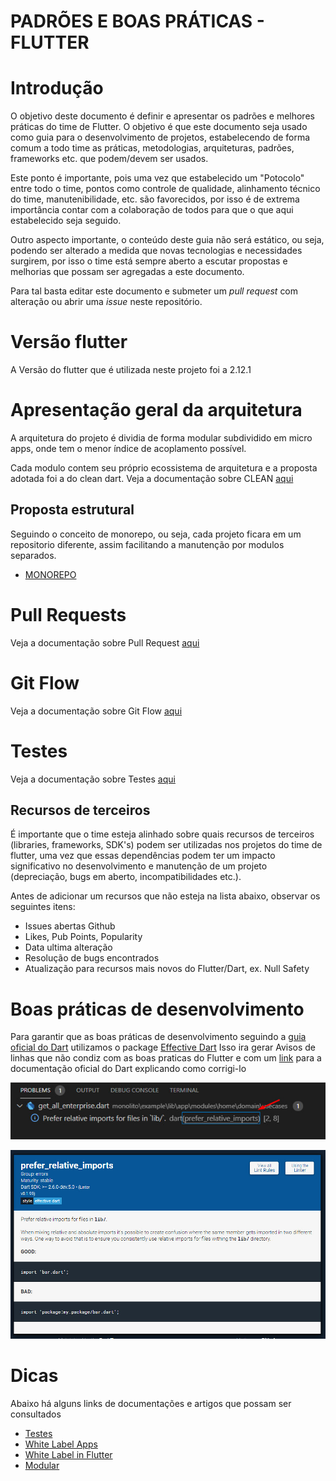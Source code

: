 #  PADRÕES E BOAS PRÁTICAS - FLUTTER

# Introdução

O objetivo deste documento é definir e apresentar os padrões e melhores práticas do time de Flutter. O objetivo é que este documento seja usado como guia para o desenvolvimento de projetos, estabelecendo de forma comum a todo time as práticas, metodologias, arquiteturas, padrões, frameworks etc. que podem/devem ser usados.

Este ponto é importante, pois uma vez que estabelecido um "Potocolo" entre todo o time, pontos como controle de qualidade, alinhamento técnico do time, manutenibilidade, etc. são favorecidos, por isso é de extrema importância contar com a colaboração de todos para que o que aqui estabelecido seja seguido.

Outro aspecto importante, o conteúdo deste guia não será estático, ou seja, podendo ser alterado a medida que novas tecnologias e necessidades surgirem, por isso o time está sempre aberto a escutar propostas e melhorias que possam ser agregadas a este documento.

Para tal basta editar este documento e submeter um  _pull request_  com alteração ou abrir uma  _issue_ neste repositório.

# Versão flutter
A Versão do flutter que é utilizada neste projeto foi a 2.12.1

# Apresentação geral da arquitetura 
A arquitetura do projeto é dividia de forma modular subdividido em micro apps, onde tem o menor índice de acoplamento possível.

Cada modulo contem seu próprio ecossistema de arquitetura e a proposta adotada foi a do clean dart.
Veja a documentação sobre CLEAN [aqui](./doc/CLEAN_ARCHITECTURE.md)


## Proposta estrutural
Seguindo o conceito de monorepo, ou seja, cada projeto ficara em um repositorio diferente, assim facilitando a manutenção por modulos separados.

 - [MONOREPO](./doc/MONOREPO.md)

# Pull Requests
Veja a documentação sobre Pull Request [aqui](./doc/PULL_REQUESTS.md)

# Git Flow
Veja a documentação sobre Git Flow [aqui](./doc/GIT_FLOW.md)

# Testes
Veja a documentação sobre Testes [aqui](./doc/TESTES.md)

## Recursos de terceiros

É importante que o time esteja alinhado sobre quais recursos de terceiros (libraries, frameworks, SDK's) podem ser utilizadas nos projetos do time de flutter, uma vez que essas dependências podem ter um impacto significativo no desenvolvimento e manutenção de um projeto (depreciação, bugs em aberto, incompatibilidades etc.). 

Antes de adicionar um recursos que não esteja na lista abaixo, observar os seguintes itens:

- Issues abertas Github
- Likes, Pub Points, Popularity
- Data ultima alteração
- Resolução de bugs encontrados
- Atualização para recursos mais novos do Flutter/Dart, ex. Null Safety

# Boas práticas de desenvolvimento
Para garantir que as boas práticas de desenvolvimento seguindo a [guia oficial do Dart](https://dart.dev/guides/language/effective-dart) utilizamos o package [Effective Dart](https://pub.dev/packages/effective_dart) 
Isso ira gerar Avisos de linhas que não  condiz com as boas praticas do Flutter e com um [link](https://dart-lang.github.io/linter/lints/prefer_relative_imports.html) para a documentação oficial do Dart explicando como corrigi-lo

![Warning com o problema de boa prática](doc/img/effective_dart_link.png)


![Documentação oficial do Effective Dart](doc/img/effective_dart_solucao.png)

# Dicas

Abaixo há alguns links de documentações e artigos que possam ser consultados

-  [Testes](https://medium.com/cristiano-cunha/testes-automatizados-dart-cf9df0e741ab)
-  [White Label Apps](https://itnext.io/white-label-apps-in-flutter-613b2d0a80ce)
-  [White Label in Flutter](https://medium.com/@ramiechaarani/how-to-make-a-white-label-app-in-flutter-6c3ea40fd7d5)
-  [Modular](https://medium.com/flutterando/quais-os-problemas-que-o-flutter-modular-veio-resolver-deaed96b71b3)
